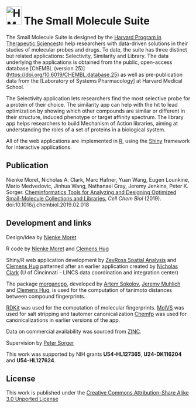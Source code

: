 # <img src="sms/assets/img/logo_harvard_150.png" height="50" width="42" alt="HMS LINCS Center"> The Small Molecule Suite 

The Small Molecule Suite is designed by the [Harvard Program in Therapeutic Sciences](http://hits.harvard.edu/the-program/laboratory-of-systems-pharmacology/about/)to help researchers with data-driven solutions in their studies of
molecular probes and drugs. To date, the suite has three distinct but related applications: Selectivity, Similarity and
Library. The data underlying the applications is obtained from the public, open-access database [ChEMBL (version 25)]
(https://doi.org/10.6019/CHEMBL.database.25) as well as pre-publication data from the [Laboratory of Systems Pharmacology] at Harvard
Medical School.

The Selectivity application lets researchers find the most selective probe for a protein of their choice. The similarity app
can help with the hit to lead optimization by showing which other compounds are similar or different in their structure,
induced phenotype or target affinity spectrum. The library app helps researchers to build Mechanism of Action libraries,
aiming at understanding the roles of a set of proteins in a biological system.

All of the web applications are implemented in [R](https://www.r-project.org/), using the
[Shiny](https://shiny.rstudio.com/) framework for interactive applications.

## Publication

Nienke Moret, Nicholas A. Clark, Marc Hafner, Yuan Wang, Eugen Lounkine, Mario
Medvedovic, Jinhua Wang, Nathanael Gray, Jeremy Jenkins, Peter K. Sorger.
<a href = "https://www.cell.com/cell-chemical-biology/fulltext/S2451-9456(19)30073-X" target="_blank">
Cheminformatics Tools for Analyzing and Designing Optimized
Small-Molecule Collections and Libraries.</a> *Cell Chem Biol* (2019).
doi:10.1016/j.chembiol.2019.02.018

## Development and links

Design/idea by [Nienke Moret](https://scholar.harvard.edu/nienkemoret) 


R code by [Nienke Moret](https://scholar.harvard.edu/nienkemoret) and [Clemens Hug](https://scholar.harvard.edu/clemenshug)


Shiny/R web application development by [ZevRoss Spatial Analysis](www.zevross.com)
and [Clemens Hug](https://scholar.harvard.edu/clemenshug) patterned after an earlier application created by
[Nicholas Clark](https://github.com/NicholasClark) (U of Cincinnati - LINCS data coordination and integration center)


The package [morgancpp](https://github.com/labsyspharm/morgancpp), developed by
[Artem Sokolov](https://scholar.harvard.edu/artem-sokolov/home),
[Jeremy Muhlich](https://scholar.harvard.edu/jmuhlich/home) and
[Clemens Hug](https://scholar.harvard.edu/clemenshug), is used for the computation
of tanimoto distances between compound fingerprints.


[RDKit](https://www.rdkit.org/) was used for the computation of molecular fingerprints.
[MolVS](https://molvs.readthedocs.io/en/latest/) was used for salt stripping and tautomer canonicalization
[Chemfp](https://chemfp.com/) was used for canonicalizations in earlier versions of the app.


Data on commercial availability was sourced from [ZINC](http://zinc15.docking.org/).


Supervision by [Peter Sorger](https://sorger.med.harvard.edu/people/peter-sorger-phd/)


This work was supported by NIH grants **U54-HL127365**, **U24-DK116204** and **U54-HL127624**.

## License
This work is published under the 
[Creative Commons Attribution-Share Alike 3.0 Unported License](https://creativecommons.org/licenses/by-sa/3.0/)


